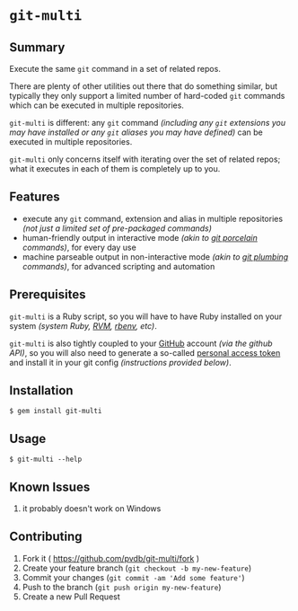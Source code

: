 # `git-multi`

## Summary

Execute the same `git` command in a set of related repos.

There are plenty of other utilities out there that do something similar, but typically they only support a limited number of hard-coded `git` commands which can be executed in multiple repositories.

`git-multi` is different: any `git` command _(including any `git` extensions you may have installed or any `git` aliases you may have defined)_ can be executed in multiple repositories.

`git-multi` only concerns itself with iterating over the set of related repos; what it executes in each of them is completely up to you.

## Features

* execute any `git` command, extension and alias in multiple repositories _(not just a limited set of pre-packaged commands)_
* human-friendly output in interactive mode _(akin to [git porcelain][p-p] commands)_, for every day use
* machine parseable output in non-interactive mode _(akin to [git plumbing][p-p] commands)_, for advanced scripting and automation

[p-p]:    https://git-scm.com/book/en/v2/Git-Internals-Plumbing-and-Porcelain

## Prerequisites

`git-multi` is a Ruby script, so you will have to have Ruby installed on your system _(system Ruby, [RVM][], [rbenv][], etc)_.

`git-multi` is also tightly coupled to your [GitHub][] account _(via the github API)_, so you will also need to generate a so-called [personal access token][token] and install it in your git config _(instructions provided below)_.

[rvm]:    https://rvm.io
[rbenv]:  http://rbenv.org
[github]: https://github.com
[token]:  https://github.com/settings/tokens

## Installation

    $ gem install git-multi

## Usage

    $ git-multi --help

## Known Issues

1. it probably doesn't work on Windows

## Contributing

1. Fork it ( https://github.com/pvdb/git-multi/fork )
2. Create your feature branch (`git checkout -b my-new-feature`)
3. Commit your changes (`git commit -am 'Add some feature'`)
4. Push to the branch (`git push origin my-new-feature`)
5. Create a new Pull Request
